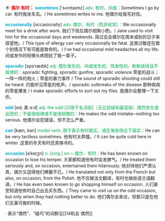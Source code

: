 ☀ <font color="red">**偶尔 有时：**</font>
<font color="sky blue">**sometimes**</font> ['sʌmtaɪmz] 
<font color="#00b050">adv. 有时，间或：</font>Sometimes I go by car. 有时我坐车去。/ He sometimes writes to me. 他偶尔给我写封信。
           
<font color="sky blue">**occasionally**</font> [occasionally]
<font color="#00b050">adv. 偶尔、有时（而非经常）：</font>We occasionally meet for a drink after work. 我们下班后偶尔相聚小酌。/ Jane used to visit him for the occasional days and weekends. 简过去会偶尔在周末或别的日子来探望他。/ This type of allergy can very occasionally be fatal. 这类过敏症在极个别情况下有可能是致命的。/ I've had occasional mild headaches all my life. 间或发作的轻微头疼困扰了我一辈子。
           
<font color="sky blue">**sporadic**</font> [spəˈrædɪk]
<font color="#00b050">adj. 偶尔发生的、间或发生的、阵发性的、断断续续且不规律的：</font>sporadic fighting, sporadic gunfire, sporadic violence 零星的战斗；一阵一阵的炮火；零星的暴力事件 / The sound of sporadic shooting could still be heard. 仍能听见零星的枪声。/ sporadic outbreaks of the disease 那种疾病的零星爆发 / I make sporadic efforts to sort out my files. 我偶尔会整理一下文件。
           
<font color="sky blue">**odd**</font> [ɒd; 美 ɑ:d]
<font color="#00b050">adj. the odd [只用于名词前]（无比较级和最高级）偶然发生或出现的；不是很规律或不是很频繁的：</font>He makes the odd mistake─nothing too serious. 他偶尔会犯错误，但不怎么严重。

<font color="sky blue">**can**</font> [kæn, kən] 
<font color="#00b050">modal verb. 用于表示有时属实，或在某些场合下属实：</font>He can be very tactless sometimes. 他有时太莽撞。/ It can be quite cold here in winter. 这里的冬天有时还真够冷的。
           
<font color="sky blue">**occasion**</font> [əˈkeɪʒn]
<font color="#00b050">n. [sing.] on ~ 偶尔、有时：</font>He has been known on occasion to lose his temper. 大家都知道他有时会发脾气。/ He treated them seriously and, on occasion, entertained them hilariously. 他对待他们严肃认真，偶尔又逗得他们捧腹不已。/ He translated not only from the French but also, on occasion, from the Polish. 他不仅做法文翻译，有时也做些波兰语翻译。/ He has even been known to go shopping himself on occasion. 人们甚至知道他有时自己出去买东西。/ They came to visit us on the odd occasion, but only when they had nothing better to do. 他们偶尔会来访，但那只是在他们无事可做的时候。

· 表示“偶然”、“碰巧”的词群见[[14机会 偶然]]
